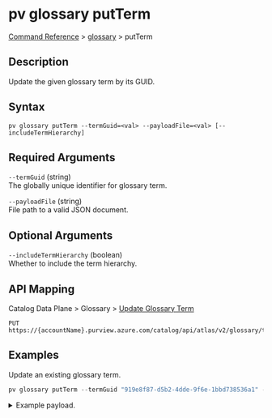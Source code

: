 # pv glossary putTerm
[Command Reference](../../../README.md#command-reference) > [glossary](./main.md) > putTerm

## Description
Update the given glossary term by its GUID.

## Syntax
```
pv glossary putTerm --termGuid=<val> --payloadFile=<val> [--includeTermHierarchy]
```

## Required Arguments
`--termGuid` (string)  
The globally unique identifier for glossary term.

`--payloadFile` (string)  
File path to a valid JSON document.

## Optional Arguments
`--includeTermHierarchy` (boolean)  
Whether to include the term hierarchy.

## API Mapping
Catalog Data Plane > Glossary > [Update Glossary Term](https://docs.microsoft.com/en-us/rest/api/purview/catalogdataplane/glossary/update-glossary-term)
```
PUT https://{accountName}.purview.azure.com/catalog/api/atlas/v2/glossary/term/{termGuid}
```

## Examples
Update an existing glossary term.
```powershell
pv glossary putTerm --termGuid "919e8f87-d5b2-4dde-9f6e-1bbd738536a1" --payloadFile "/path/to/file.json"
```
<details><summary>Example payload.</summary>
<p>

```json
{
    "anchor": {
        "glossaryGuid": "125e2575-5823-4887-89f0-ff03a70f7c3a"
    },
    "name": "My Term",
    "qualifiedName": "My Term@Glossary",
    "longDescription": "Hello World!",
    "status": "Approved"
}
```
</p>
</details>